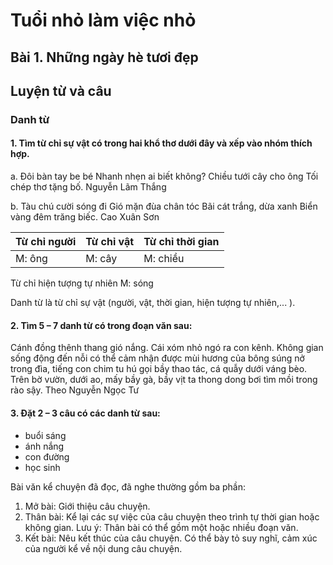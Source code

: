 # Tuổi nhỏ làm việc nhỏ
## Bài 1. Những ngày hè tươi đẹp
## Luyện từ và câu

### Danh từ
#### 1. Tìm từ chỉ sự vật có trong hai khổ thơ dưới đây và xếp vào nhóm thích hợp.
a.
Đôi bàn tay be bé
Nhanh nhẹn ai biết không?
Chiều tưới cây cho ông
Tối chép thơ tặng bố.
Nguyễn Lãm Thắng

b.
Tàu chú cười sóng đi
Gió mặn đùa chân tóc
Bãi cát trắng, dừa xanh
Biển vàng đêm trăng biếc.
Cao Xuân Sơn

| Từ chỉ người | Từ chỉ vật | Từ chỉ thời gian |
|---|---|---|
| M: ông | M: cây | M: chiều |

Từ chỉ hiện tượng tự nhiên
M: sóng

Danh từ là từ chỉ sự vật (người, vật, thời gian, hiện tượng tự nhiên,... ).

#### 2. Tìm 5 – 7 danh từ có trong đoạn văn sau:
Cánh đồng thênh thang gió nắng. Cái xóm nhỏ ngó ra con kênh. Không gian sống động đến nỗi có thể cảm nhận được mùi hương của bông súng nở trong đìa, tiếng con chim tu hú gọi bầy thao tác, cá quẫy dưới váng bèo. Trên bờ vườn, dưới ao, mấy bầy gà, bầy vịt ta thong dong bơi tìm mồi trong rào sậy.
Theo Nguyễn Ngọc Tư

#### 3. Đặt 2 – 3 câu có các danh từ sau:
- buổi sáng
- ánh nắng
- con đường
- học sinh

Bài văn kể chuyện đã đọc, đã nghe thường gồm ba phần:
1. Mở bài: Giới thiệu câu chuyện.
2. Thân bài: Kể lại các sự việc của câu chuyện theo trình tự thời gian hoặc không gian.
Lưu ý: Thân bài có thể gồm một hoặc nhiều đoạn văn.
3. Kết bài: Nêu kết thúc của câu chuyện. Có thể bày tỏ suy nghĩ, cảm xúc của người kể về nội dung câu chuyện.

